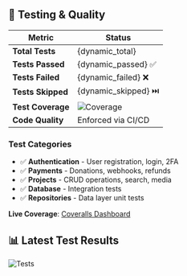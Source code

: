 ## 🧪 Testing & Quality

| Metric | Status |
|--------|--------|
| **Total Tests** | {dynamic_total} |
| **Tests Passed** | {dynamic_passed} ✅ |
| **Tests Failed** | {dynamic_failed} ❌ |
| **Tests Skipped** | {dynamic_skipped} ⏭️ |
| **Test Coverage** | ![Coverage](https://coveralls.io/repos/github/AleKolar/Crowdfunding-Platform/badge.svg?branch=main) |
| **Code Quality** | Enforced via CI/CD |

### Test Categories
- ✅ **Authentication** - User registration, login, 2FA
- ✅ **Payments** - Donations, webhooks, refunds  
- ✅ **Projects** - CRUD operations, search, media
- ✅ **Database** - Integration tests
- ✅ **Repositories** - Data layer unit tests

**Live Coverage**: [Coveralls Dashboard](https://coveralls.io/github/AleKolar/Crowdfunding-Platform)

## 📊 Latest Test Results

![Tests](https://img.shields.io/badge/tests-{dynamic_passed}%20passed%20%7C%20{dynamic_failed}%20failed%20%7C%20{dynamic_skipped}%20skipped-brightgreen)